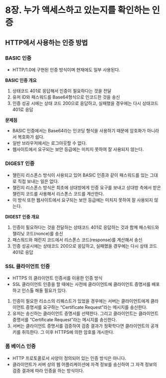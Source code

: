# 8장. 누가 액세스하고 있는지를 확인하는 인증

## HTTP에서 사용하는 인증 방법

### BASIC 인증

- HTTP/1.0에 구현된 인증 방식이며 현재에도 일부 사용된다.

**BASIC 인증 개요**

1. 상태코드 401로 응답해서 인증이 필요하다는 것을 전달
2. 유저 ID와 패스워드를 Base64형식으로 인코드한 것을 송신
3. 인증 성공 시에는 상태 코드 200으로 응답하고, 실패했을 경우에는 다시 상태코드 401로 응답

**문제점**

- BASIC 인증에서는 Base64라는 인코딩 형식을 사용하기 때문에 암호화가 아니라서 복호화가 쉽다.
- 일반 브라우저에서는 로그아웃할 수 없다.
- 웹사이트에서 요구되는 보안 등급에는 미치지 못하여 잘 사용되지 않는다.

### DIGEST 인증

- 챌린지 리스폰스 방식이 사용되고 있어 BASIC 인증과 같이 패스워드를 있는 그대로 직접 보내는 일은 없다.
- 챌린지 리스폰스 방식은 최초에 상대방에게 인증 요구를 보내고 상대방 측에서 받은 챌린지 코드를 사용해서 리스폰스 코드를 계산한다.
- 이 방식 또한 웹사이트에서 요구되는 보안 등급에는 미치지 못하여 잘 사용되지 않는다.

**DIGEST 인증 개요**

1. 인증이 필요하다는 것을 전달하는 상태코드 401로 응답하는 것과 함께 패스워드와 챌리닞 코드(nonce)를 송신
2. 패스워드와 채린지 코드에서 리스폰스 코드(response)를 계산해서 송신
3. 인증 성공시에는 상태코드 200으로 응답하고, 실패했을 경우에는 다시 상태 코드 401로 응답

### SSL 클라이언트 인증

- HTTPS 의 클라이언트 인증서를 이용한 인증 방식
- SSL 클라이언트 인증을 할 때에는 사전에 클라이언트에 클라이언트 증명서를 배포하고 인스톨 해둘 필요가 있다.

1. 인증이 필요한 리소스의 리퀘스트가 있었을 경우에는 서버는 클라이언트에게 클라이언트 증명서를 요구하는 “Certificate Request”라는 메시지를 송신한다.
2. 유저는 송신하는 클라이언트 증명서를 선택한다. 그리고 클라이언트는 클라이언트 증명서를 “Certificate Request”라는 메시지를 송신한다.
3. 서버는 클라이언트 증명서를 검증하여 검증 결과가 정확학다면 클라이언트의 공개키를 취득한다. 그 이후 HTTPS에 의한 암호를 개시한다.

### 폼 베이스 인증

- HTTP 프로토콜로서 사양이 정의되어 있는 인증 방식은 아니다.
- 클라이언트가 서버 상의 웹 어플리케이션에 자격 정보를 송신하여 그 자격 정보의 검증 결과에 따라 인증을 하는 방식이다.
